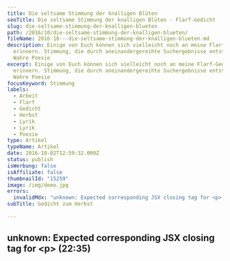 ```yaml
---
title: Die seltsame Stimmung der knalligen Blüten
seoTitle: Die seltsame Stimmung der knalligen Blüten - Flarf-Gedicht
slug: die-seltsame-stimmung-der-knalligen-blueten
path: /2016/10/die-seltsame-stimmung-der-knalligen-blueten/
fileName: 2016-10---die-seltsame-stimmung-der-knalligen-blueten.md
description: Einige von Euch können sich vielleicht noch an meine Flarf-Gedichte
  erinnern. Stimmung, die durch aneinandergereihte Suchergebnisse entsteht -
  Wahre Poesie
excerpt: Einige von Euch können sich vielleicht noch an meine Flarf-Gedichte
  erinnern. Stimmung, die durch aneinandergereihte Suchergebnisse entsteht -
  Wahre Poesie
focusKeyword: Stimmung
labels:
  - Arbeit
  - Flarf
  - Gedicht
  - Herbst
  - Lyrik
  - Lyrik
  - Poesie
type: Artikel
typeName: Artikel
date: 2016-10-02T12:59:32.000Z
status: publish
isWerbung: false
isAffiliate: false
thumbnailId: "15259"
image: /img/demo.jpg
errors:
  invalidMdx: "unknown: Expected corresponding JSX closing tag for <p> (22:35)"
subTitle: Gedicht zum Herbst
  
---
```


## unknown: Expected corresponding JSX closing tag for &lt;p> (22:35)

<!--
![30022683975_57e0e21cf7_z](http://cardamonchai.com/wp-content/uploads/2016/10/30022683975_57e0e21cf7_z-640x427.jpg)

**Einige von Euch können sich bestimmt noch an meine
[Flarf-Gedichte](/2016/03/flarf-inspiration-aus-dem-internet-die-poesie-der-vernetzung/)
erinnern. Poesie, die durch die Bedienung einer Suchmaschine und das Jonglieren
mit Suchergebnissen entsteht.**

Dieses Mal habe ich nach "Herbst" und "Arbeit" gesucht. Macht Euch das Gedicht
nachdenklich? Dann habe ich das Ziel ja erreicht. Habt einen schönen Herbst.

<blockquote>
## Die seltsame Stimmung der knalligen Blüten
In unserem Gartenkalender sagen wir Ihnen, welche Arbeiten im Herbst anstehen.
Knallige Blüten und bunte Blätter.

Nach dem Sommer kommt die Arbeit. Wenn Sie jetzt kaufen.

Das klingt bedeutend, doch keine Sorge.

Die Arbeitslosenquote liegt bei 5,9 Prozent. Dieses Angebot ist buchbar.

Es nähert sich der Herbst. Eine etwas seltsame Stimmung herrscht.

Husten, niesen, Nase putzen.</blockquote>

&nbsp;

[gallery type="rectangular" link="none" ids="15258,15256"]

_Die Fotos für diesen Artikel habe ich in Finnland und in der Lüneburger Heide
aufgenommen. Mehr Bilder von mir nicht nur in dieser Stimmung findet Ihr wie
immer in meinem [Flickr](https://www.flickr.com/photos/99929697@N07/albums). _

## Flarf-Gedichte Wegweiser

1.  [Die Poesie der Vernetzung](/2016/03/flarf-inspiration-aus-dem-internet-die-poesie-der-vernetzung/)
1.  [Straßenlaternen der Welt](/2016/03/strassenlaternen-der-welt-eine-romantische-bildergalerie/)
1.  [Sonne und Frieden](/2016/03/sonne-und-frieden/)
1.  [Manieren der Boshaftigkeit](/2016/04/manieren-der-boshaftigkeit/)
1.  [Das übersetzte Wetter im Spiegel](/2016/05/das-uebersetzte-wetter-im-spiegel/)
1.  Die seltsame Stimmung der knalligen Blüten
1.  [Elbe schwarz-weiß bunt](/2017/01/elbe-schwarz-weiss-bunt-bildergalerie-mit-flarfgedicht/)
1.  [Pizza und Backgammon](/2017/01/drei-koenige/)
1.  [Liebe Sternschanze](/2017/01/liebe-sternschanze/)
1.  [Haters rest in poetry](/2017/02/haters-rest-in-poetry/)
1.  [Die Sehnsucht der Postmoderne](/2017/02/die-sehnsucht-der-postmoderne/)
1.  [In den Straßen von St. Pauli](/2017/02/dauerregen-stpauli/)
1.  [Elblicht](/2018/01/elblicht-flarfgedicht-zum-jahresanfang/)
1.  [Möwe am Wasser](/2018/01/moewe-am-wasser/)
1.  [Jahreszeiten an der Brücke](/2018/02/ein-fleet-im-verlauf-der-jahreszeiten/)
1.  [Amsterdam - Grachten und Gassen](/2018/03/amsterdam/)
1.  [Abschied von Dir - Tschüss, mach es gut](/2018/04/abschied-von-dir/)
1.  [Erster Mai - Gegensätze](/2018/05/erster-mai-gegensaetze/)

-->

  